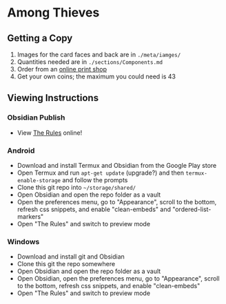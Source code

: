 # Among Thieves

## Getting a Copy
1. Images for the card faces and back are in `./meta/iamges/`
2. Quantities needed are in `./sections/Components.md`
3. Order from an [online print shop](https://www.makeplayingcards.com/design/custom-blank-card.html)
4. Get your own coins; the maximum you could need is 43
## Viewing Instructions
### Obsidian Publish
- View [The Rules](https://publish.obsidian.md/harley-dutton/among-thieves/Among+Thieves+Rulebook) online!
### Android
- Download and install Termux and Obsidian from the Google Play store
- Open Termux and run `apt-get update` (upgrade?) and then `termux-enable-storage` and follow the prompts
- Clone this git repo into `~/storage/shared/`
- Open Obsidian and open the repo folder as a vault
- Open the preferences menu, go to "Appearance", scroll to the bottom, refresh css snippets, and enable "clean-embeds" and "ordered-list-markers"
- Open "The Rules" and switch to preview mode
### Windows
- Download and install git and Obsidian
- Clone this git the repo somewhere
- Open Obsidian and open the repo folder as a vault
- Open Obsidian, open the preferences menu, go to "Appearance", scroll to the bottom, refresh css snippets, and enable "clean-embeds"
- Open "The Rules" and switch to preview mode
